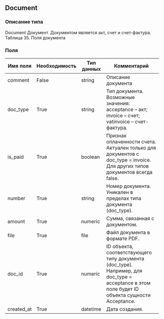 
## Document

### Описание типа
Document
Документ. Документом является акт, счет и счет-фактура. 
Таблица 35. Поля документа


### Поля

| Имя поля | Необходимость | Тип данных | Комментарий |
|---|---|---|---|
|comment|False|string|Описание документа<br/>|
|doc_type|True|string|Тип документа.<br/>Возможные значения:<br/>acceptance – акт;<br/>invoice – счет;<br/>vatinvoice – счет-фактура.<br/>|
|is_paid|True|boolean|Признак оплаченности счета.<br/>Актуален только для документов с doc_type = invoice. Для других типов документов всегда false.<br/>|
|number|True|string|Номер документа. Уникален в пределах типа документа (doc_type).<br/>|
|amount|True|numeric|Сумма, связанная с документом.<br/>|
|file|True|file|Файл документа в формате PDF.<br/>|
|doc_id|True|numeric|ID объекта, соответствующего типу документа (doc_type). <br/>Например, для doc_type = acceptance в этом поле будет ID объекта сущности Acceptance.<br/>|
|created_at|True|datetime|Дата создания.<br/>|
